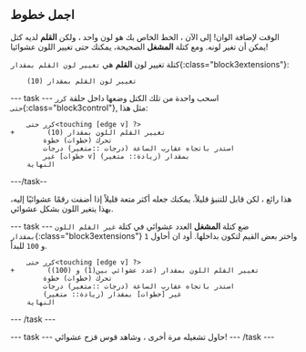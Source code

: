 ## اجمل خطوط

الوقت لإضافة الوان! إلى الآن ، الخط الخاص بك هو لون واحد ، ولكن **القلم** لديه كتل يمكن أن تغير لونه. ومع كتلة **المشغل** الصحيحة، يمكنك حتى تغيير اللون عشوائيا!

كتلة تغيير لون **القلم** هي `تغيير لون القلم بمقدار`{:class="block3extensions"}:

```blocks3
    تغيير لون القلم بمقدار (10)
```

\--- task \--- اسحب واحدة من تلك الكتل وضعها داخل حلقة `كرر حتى`{:class="block3control"}, مثل هذا:

```blocks3
    كرر حتى<touching [edge v] ?> 
+        تغيير القلم اللون بمقدار (10)
        تحرك (خطوات) خطوة
        استدر باتجاه عقارب الساعة (درجات ::متغير) درجات
        غير [خطوات v] بمقدار (زيادة:: متغير)
    النهاية
```

\---/task--

هذا رائع ، لكن قابل للتنبؤ قليلاً. يمكنك جعله أكثر متعة قليلاً إذا أضفت رقمًا عشوائيًا إليه، بهذا يتغير اللون بشكل عشوائي.

\--- task \--- ضع كتلة **المشغل** العدد عشوائي في كتلة `غير القلم اللون بمقدار`{:class="block3extensions"} واختر بعض القيم لتكون بداخلها. أود ان أحاول `1` و `100` للبدأ.

```blocks3
    كرر حتى<touching [edge v] ?> 
+        تغيير القلم اللون بمقدار (عدد عشوائي بين(1) و (100))
        تحرك (خطوات) خطوة
        استدر باتجاه عقارب الساعة (درجات ::متغير) درجات
        غير [خطوات] بمقدار (زيادة:: متغير)
    النهاية
```

\--- /task \---

\--- task \--- حاول تشغيله مرة أخرى ، وشاهد قوس قزح عشوائي! \--- /task \---